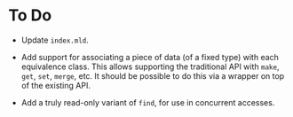 # To Do

* Update `index.mld`.

* Add support for associating a piece of data (of a fixed type) with each
  equivalence class. This allows supporting the traditional API with `make`,
  `get`, `set`, `merge`, etc. It should be possible to do this via a wrapper
  on top of the existing API.

* Add a truly read-only variant of `find`,
  for use in concurrent accesses.
